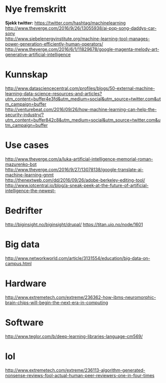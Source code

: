 # Nye fremskritt
<b>Sjekk twitter:</b> https://twitter.com/hashtag/machinelearning <br>
http://www.theverge.com/2016/9/26/13055938/ai-pop-song-daddys-car-sony <br>
http://www.siebelenergyinstitute.org/machine-learning-tool-manages-power-generation-efficiently-human-operators/ <br>
http://www.theverge.com/2016/6/1/11829678/google-magenta-melody-art-generative-artificial-intelligence

# Kunnskap
http://www.datasciencecentral.com/profiles/blogs/50-external-machine-learning-data-science-resources-and-articles?utm_content=buffer4e3fd&utm_medium=social&utm_source=twitter.com&utm_campaign=buffer <br>
http://venturebeat.com/2016/09/26/how-machine-learning-can-help-the-security-industry/?utm_content=buffer842c8&utm_medium=social&utm_source=twitter.com&utm_campaign=buffer 

# Use cases
http://www.theverge.com/a/luka-artificial-intelligence-memorial-roman-mazurenko-bot <br>
http://www.theverge.com/2016/9/27/13078138/google-translate-ai-machine-learning-gnmt <br>
http://thenextweb.com/dd/2016/09/26/adobe-berkeley-editing-tool/ <br>
http://www.iotcentral.io/blog/a-sneak-peek-at-the-future-of-artificial-intelligence-the-newest-

# Bedrifter
http://biginsight.no/biginsight/drupal/
https://titan.uio.no/node/1601

# Big data
http://www.networkworld.com/article/3131554/education/big-data-on-campus.html

# Hardware
http://www.extremetech.com/extreme/236362-how-ibms-neuromorphic-brain-chips-will-begin-the-next-era-in-computing

# Software
http://www.teglor.com/b/deep-learning-libraries-language-cm569/

# lol
http://www.extremetech.com/extreme/236113-algorithm-generated-nonsense-reviews-fool-actual-human-peer-reviewers-one-in-four-times
